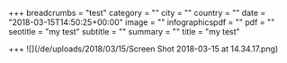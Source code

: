 +++
breadcrumbs = "test"
category = ""
city = ""
country = ""
date = "2018-03-15T14:50:25+00:00"
image = ""
infographicspdf = ""
pdf = ""
seotitle = "my test"
subtitle = ""
summary = ""
title = "my test"

+++
![](/de/uploads/2018/03/15/Screen Shot 2018-03-15 at 14.34.17.png)